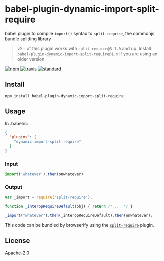 # babel-plugin-dynamic-import-split-require

babel plugin to compile `import()` syntax to `split-require`, the commonjs bundle splitting library

> v2+ of this plugin works with `split-require@3.1.0` and up.
> Install `babel-plugin-dynamic-import-split-require@1.x` if you are using an older version.

[![npm][npm-image]][npm-url]
[![travis][travis-image]][travis-url]
[![standard][standard-image]][standard-url]

[npm-image]: https://img.shields.io/npm/v/babel-plugin-dynamic-import-split-require.svg?style=flat-square
[npm-url]: https://www.npmjs.com/package/babel-plugin-dynamic-import-split-require
[travis-image]: https://img.shields.io/travis/goto-bus-stop/babel-plugin-dynamic-import-split-require.svg?style=flat-square
[travis-url]: https://travis-ci.org/goto-bus-stop/babel-plugin-dynamic-import-split-require
[standard-image]: https://img.shields.io/badge/code%20style-standard-brightgreen.svg?style=flat-square
[standard-url]: http://npm.im/standard

## Install

```
npm install babel-plugin-dynamic-import-split-require
```

## Usage

In .babelrc:

```json
{
  "plugins": [
    "dynamic-import-split-require"
  ]
}
```

### Input

```js
import('whatever').then(onwhatever)
```

### Output

```js
var _import = require('split-require');

function _interopRequireDefault(obj) { return /* ... */ }

_import("whatever").then(_interopRequireDefault).then(onwhatever);
```

This code can be bundled by browserify using the [`split-require`](https://github.com/goto-bus-stop/split-require#readme) plugin.

## License

[Apache-2.0](LICENSE.md)
